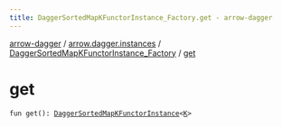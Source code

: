 ```yaml
---
title: DaggerSortedMapKFunctorInstance_Factory.get - arrow-dagger
---
```


[arrow-dagger](../../index.html) / [arrow.dagger.instances](../index.html) / [DaggerSortedMapKFunctorInstance_Factory](index.html) / [get](./get.html)

# get

`fun get(): `[`DaggerSortedMapKFunctorInstance`](../-dagger-sorted-map-k-functor-instance/index.html)`<`[`K`](index.html#K)`>`